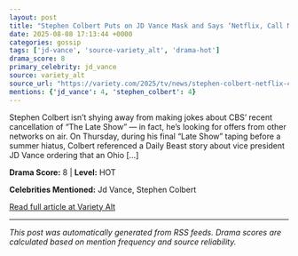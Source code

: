 ```yaml
---
layout: post
title: "Stephen Colbert Puts on JD Vance Mask and Says ‘Netflix, Call Me’ After CBS Cancels ‘The Late Show’: ‘I’m Available in June’"
date: 2025-08-08 17:13:44 +0000
categories: gossip
tags: ['jd-vance', 'source-variety_alt', 'drama-hot']
drama_score: 8
primary_celebrity: jd_vance
source: variety_alt
source_url: "https://variety.com/2025/tv/news/stephen-colbert-netflix-cbs-cancellation-1236482562/"
mentions: {'jd_vance': 4, 'stephen_colbert': 4}
---
```


Stephen Colbert isn’t shying away from making jokes about CBS’ recent cancellation of “The Late Show” — in fact, he’s looking for offers from other networks on air. On Thursday, during his final “Late Show” taping before a summer hiatus, Colbert referenced a Daily Beast story about vice president JD Vance ordering that an Ohio […]

**Drama Score:** 8 | **Level:** HOT

**Celebrities Mentioned:** Jd Vance, Stephen Colbert

[Read full article at Variety Alt](https://variety.com/2025/tv/news/stephen-colbert-netflix-cbs-cancellation-1236482562/)

---
*This post was automatically generated from RSS feeds. Drama scores are calculated based on mention frequency and source reliability.*
